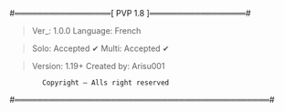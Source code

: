 #═════════════════[ PVP 1.8 ]═════════════════#

> Ver_: 1.0.0
> Language: French

> Solo: Accepted ✔
> Multi: Accepted ✔

> Version: 1.19+
> Created by: Arisu001


            Copyright — Alls right reserved
#═════════════════════════════════════════════#

